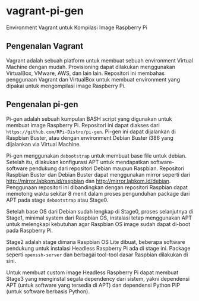# vagrant-pi-gen
Environment Vagrant untuk Kompilasi Image Raspberry Pi

## Pengenalan Vagrant

Vagrant adalah sebuah platform untuk membuat sebuah environment Virtual Machine dengan mudah. Provisioning dapat dilakukan menggunakan VirtualBox, VMware, AWS, dan lain lain. Repositori ini membahas penggunaan Vagrant dan VirtualBox untuk membuat environment yang dipakai untuk mengompilasi image Raspberry Pi.

## Pengenalan pi-gen

Pi-gen adalah sebuah kumpulan BASH script yang digunakan untuk membuat image Raspberry Pi. Repositori ini dapat diakses dari `https://github.com/RPi-Distro/pi-gen`. Pi-gen ini dapat dijalankan di Raspbian Buster, atau dengan environment Debian Buster i386 yang dijalankan via Virtual Machine.

Pi-gen menggunakan `debootstrap` untuk membuat base file untuk debian. Setelah itu, dilakukan konfigurasi APT untuk mendapatkan software-software pendukung dari repositori Debian maupun Raspbian. Repositori Raspbian Buster dan Debian Buster dapat menggunakan mirror seperti dari http://mirror.labkom.id/raspbian dan http://mirror.labkom.id/debian. Penggunaan repositori ini dibandingkan dengan repositori Raspbian dapat memotong waktu sekitar 8 menit dalam proses pengunduhan package dari APT pada stage `debootstrap` atau Stage0.

Setelah base OS dari Debian sudah lengkap di Stage0, proses selanjutnya di Stage1, minimal system dari Raspbian OS, instalasi tetap menggunakan APT untuk melengkapi kebutuhan agar Raspbian OS image sudah dapat di-boot pada Raspberry Pi.

Stage2 adalah stage dimana Raspbian OS Lite dibuat, beberapa software pendukung untuk instalasi Headless Raspberry Pi ada di stage ini. Package seperti `openssh-server` dan berbagai tool-tool dasar Raspbian dilakukan di sini.

Untuk membuat custom image Headless Raspberry Pi dapat membuat Stage3 yang menginstal segala dependency dari sistem, yakni dependensi APT (untuk software yang tersedia di APT) dan dependensi Python PIP (untuk software berbasis Python).
